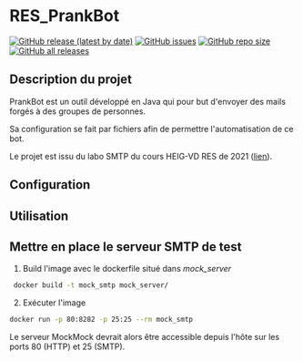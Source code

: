 # RES_PrankBot

[![GitHub release (latest by date)](https://img.shields.io/github/v/release/david-pellissier/RES_PrankBot)](https://github.com/david-pellissier/RES_PrankBot/releases/latest)
[![GitHub issues](https://img.shields.io/github/issues-raw/david-pellissier/RES_PrankBot)](https://github.com/david-pellissier/RES_PrankBot/issues)
[![GitHub repo size](https://img.shields.io/github/repo-size/david-pellissier/RES_PrankBot)](#)
[![GitHub all releases](https://img.shields.io/github/downloads/david-pellissier/RES_PrankBot/total)](https://github.com/david-pellissier/RES_PrankBot/releases/latest)

## Description du projet

PrankBot est un outil développé en Java qui pour but d'envoyer des mails forgés à des groupes de personnes.

Sa configuration se fait par fichiers afin de permettre l'automatisation de ce bot.

Le projet est issu du labo SMTP du cours HEIG-VD RES de 2021 ([lien](https://github.com/SoftEng-HEIGVD/Teaching-HEIGVD-RES-2021-Labo-SMTP)).

## Configuration

## Utilisation

## Mettre en place le serveur SMTP de test

1. Build l'image avec le dockerfile situé dans *mock_server*

```sh
 docker build -t mock_smtp mock_server/
```

2. Exécuter l'image

```sh
docker run -p 80:8282 -p 25:25 --rm mock_smtp
```

Le serveur MockMock devrait alors être accessible depuis l'hôte sur les ports 80 (HTTP) et 25 (SMTP).
